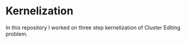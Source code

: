 # Kernelization
In this repository I worked on three step kernelization of Cluster Editing problem. 
